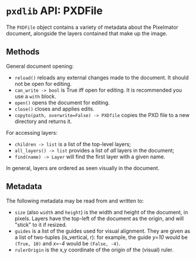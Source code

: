 # `pxdlib` API: PXDFile

The `PXDFile` object contains a variety of metadata about the Pixelmator document, alongside the layers contained that make up the image.



## Methods



General document opening:

- `reload()` reloads any external changes made to the document. It should not be open for editing.
- `can_write -> bool` is True iff open for editing. It is recommended you use a `with` block.
- `open()` opens the document for editing.
- `close()` closes and applies edits.
- `copyto(path, overwrite=False) -> PXDfile` copies the PXD file to a new directory and returns it.



For accessing layers:

- `children -> list` is a list of the top-level layers;
- `all_layers() -> list` provides a list of _all_ layers in the document;
- `find(name) -> Layer` will find the first layer with a given name.

In general, layers are ordered as seen visually in the document.



## Metadata

The following metadata may be read from and written to:

- `size` (also `width` and `height`) is the width and height of the document, in pixels. Layers have the top-left of the document as the origin, and will "stick" to it if resized.
- `guides` is a list of the guides used for visual alignment. They are given as a list of two-tuples (is_vertical, r): for example, the guide _y=10_ would be `(True, 10)` and _x=-4_ would be `(False, -4)`.
- `rulerOrigin` is the x,y coordinate of the origin of the (visual) ruler.
